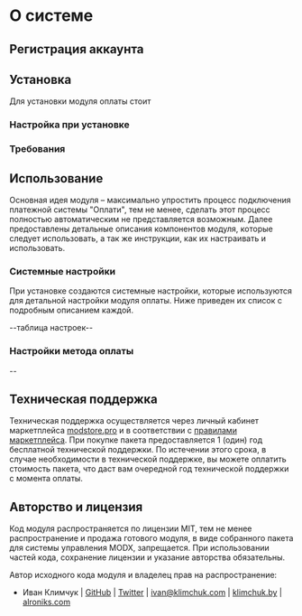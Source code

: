 # О системе

## Регистрация аккаунта

## Установка

Для установки модуля оплаты стоит

### Настройка при установке

### Требования

## Использование

Основная идея модуля – максимально упростить процесс подключения платежной системы "Оплати", тем не менее, сделать этот процесс полностью автоматическим не представляется возможным. Далее предоставлены детальные описания компонентов модуля, которые следует использовать, а так же инструкции, как их настраивать и использовать.

### Системные настройки

При установке создаются системные настройки, которые используются для детальной настройки модуля оплаты. Ниже приведен их список с подробным описанием каждой.

--таблица настроек--

### Настройки метода оплаты
-- 

## Техническая поддержка

Техническая поддержка осуществляется через личный кабинет маркетплейса [modstore.pro](https://modstore.pro/) и в соответствии с [правилами маркетплейса](https://modstore.pro/info/rules). При покупке пакета предоставляется 1 (один) год бесплатной технической поддержки. По истечении этого срока, в случае необходимости в технической поддержке, вы можете оплатить стоимость пакета, что даст вам очередной год технической поддержки с момента оплаты.

## Авторство и лицензия

Код модуля распространяется по лицензии MIT, тем не менее распространение и продажа готового модуля, в виде собранного пакета для системы управления MODX, запрещается. При использовании частей кода, сохранение лицензии и указание авторства обязательны.

Автор исходного кода модуля и владелец прав на распространение:

- Иван Климчук | [GitHub](https://github.com/alroniks) | [Twitter](https://twitter.com/iklimchuk) | [ivan@klimchuk.com](mailto:ivan@klimchuk.com) | [klimchuk.by](https://klimchuk.by/) | [alroniks.com](https://alroniks.com)
